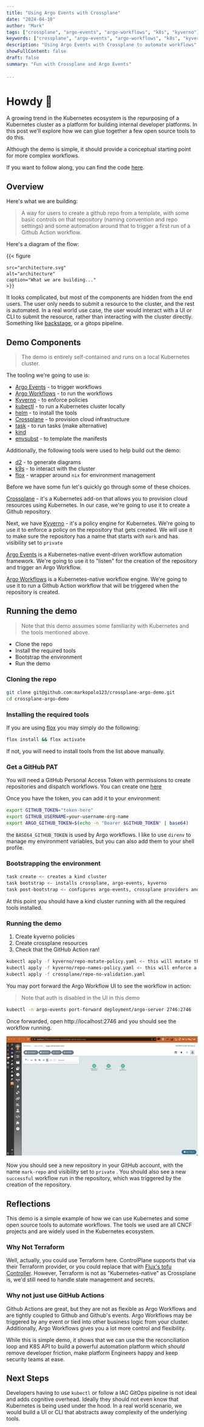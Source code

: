 ```yaml
---
title: "Using Argo Events with Crossplane"
date: "2024-04-10"
author: "Mark"
tags: ["crossplane", "argo-events", "argo-workflows", "k8s", "kyverno"]
keywords: ["crossplane", "argo-events", "argo-workflows", "k8s", "kyverno"]
description: "Using Argo Events with Crossplane to automate workflows"
showFullContent: false
draft: false
summary: "Fun with Crossplane and Argo Events"

---
```


# Howdy 👋

A growing trend in the Kubernetes ecosystem is the repurposing of a Kubernetes cluster as a platform for building internal developer platforms. In this post we'll explore how we can glue together a few open source tools to do this.

Although the demo is simple, it should provide a conceptual starting point for more complex workflows.

If you want to follow along, you can find the code [here](https://github.com/markopolo123/crossplane-argo-demo).

## Overview

Here's what we are building:

> A way for users to create a github repo from a template, with some basic controls on that repository (naming convention and repo settings) and some automation around that to trigger a first run of a Github Action workflow.

Here's a diagram of the flow:

{{< figure

    src="architecture.svg"
    alt="architecture"
    caption="What we are building..."
    >}}

It looks complicated, but most of the components are hidden from the end users. The user only needs to submit a resource to the cluster, and the rest is automated. In a real world use case, the user would interact with a UI or CLI to submit the resource, rather than interacting with the cluster directly. Something like [backstage](https://backstage.io/docs/overview/what-is-backstage/), or a gitops pipeline.

## Demo Components

> The demo is entirely self-contained and runs on a local Kubernetes cluster.

The tooling we're going to use is:

* [Argo Events](https://argoproj.github.io/argo-events/) - to trigger workflows
* [Argo Workflows](https://argoproj.github.io/workflows/) - to run the workflows
* [Kyverno](https://kyverno.io) - to enforce policies
* [kubectl](https://kubernetes.io/docs/tasks/tools/) - to run a Kubernetes cluster locally
* [helm](https://helm.sh/docs/intro/install/) - to install the tools
* [Crossplane](https://docs.crossplane.io) - to provision cloud infrastructure
* [task](https://taskfile.dev/#/installation) - to run tasks (make alternative)
* [kind](https://kind.sigs.k8s.io/docs/user/quick-start/)
* [envsubst](https://www.gnu.org/software/gettext/manual/html_node/envsubst-Invocation.html) - to template the manifests

Additionally, the following tools were used to help build out the demo:

* [d2](https://d2lang.com) - to generate diagrams
* [k9s](https://k9scli.io) - to interact with the cluster
* [flox](https://flox.dev) - wrapper around `nix` for environment management

Before we have some fun let's quickly go through some of these choices.

[Crossplane](https://docs.crossplane.io) - it's a Kubernetes add-on that allows you to provision cloud resources using Kubernetes. In our case, we're going to use it to create a Github repository.

Next, we have [Kyverno](https://kyverno.io) - it's a policy engine for Kubernetes. We're going to use it to enforce a policy on the repository that gets created. We will use it to make sure the repository has a name that starts with `mark` and has visibility set to `private`

[Argo Events](https://argoproj.github.io/argo-events/) is a Kubernetes-native event-driven workflow automation framework. We're going to use it to "listen" for the creation of the repository and trigger an Argo Workflow.

[Argo Workflows](https://argoproj.github.io/workflows/) is a Kubernetes-native workflow engine. We're going to use it to run a Github Action workflow that will be triggered when the repository is created.

## Running the demo

> Note that this demo assumes some familiarity with Kubernetes and the tools mentioned above.

* Clone the repo
* Install the required tools
* Bootstrap the environment
* Run the demo

### Cloning the repo

```bash
git clone git@github.com:markopolo123/crossplane-argo-demo.git
cd crossplane-argo-demo
```

### Installing the required tools

If you are using [flox](https://flox.dev) you may simply do the following:

```bash
flox install && flox activate
```

If not, you will need to install tools from the list above manually.

### Get a GitHub PAT

You will need a GitHub Personal Access Token with permissions to create repositories and dispatch workflows. You can create one [here](https://docs.github.com/en/authentication/keeping-your-account-and-data-secure/managing-your-personal-access-tokens)

Once you have the token, you can add it to your environment:

```bash
export GITHUB_TOKEN="token-here"
export GITHUB_USERNAME=your-username-org-name
export ARGO_GITHUB_TOKEN=$(echo -n "Bearer $GITHUB_TOKEN" | base64)
```

the `BASE64_GITHUB_TOKEN` is used by Argo workflows.
I like to use `direnv` to manage my environment variables, but you can also add them to your shell profile.

### Bootstrapping the environment

```bash
task create <- creates a kind cluster
task bootstrap <- installs crossplane, argo-events, kyverno
task post-bootstrap <- configures argo-events, crossplane providers and kyverno
```

At this point you should have a kind cluster running with all the required tools installed.

### Running the demo

1. Create kyverno policies
2. Create crossplane resources
3. Check that the GitHub Action ran!

```bash
kubectl apply -f kyverno/repo-mutate-policy.yaml <- this will mutate the repository visibility to private
kubectl apply -f kyverno/repo-names-policy.yaml <- this will enforce a naming convention
kubectl apply -f crossplane/repo-no-validation.yaml
```

You may port forward the Argo Workflow UI to see the workflow in action:

> Note that auth is disabled in the UI in this demo

```bash
kubectl -n argo-events port-forward deployment/argo-server 2746:2746
```

Once forwarded, open http://localhost:2746 and you should see the workflow running.

![A completed workflow](argo-workflow.png)

Now you should see a new repository in your GitHub account, with the name `mark-repo` and visibility set to `private` . You should also see a new `successful` workflow run in the repository, which was triggered by the creation of the repository.

## Reflections

This demo is a simple example of how we can use Kubernetes and some open source tools to automate workflows. The tools we used are all CNCF projects and are widely used in the Kubernetes ecosystem.

### Why Not Terraform

Well, actually, you could use Terraform here. ControlPlane supports that via their Terraform provider, or you could replace that with [Flux's tofu Controller](https://github.com/flux-iac/tofu-controller). However, Terraform is not as "Kubernetes-native" as Crossplane is, we'd still need to handle state management and secrets.

### Why not just use GitHub Actions

Github Actions are great, but they are not as flexible as Argo Workflows and are tightly coupled to
Github and Github's events. Argo Workflows may be triggered by any event or tied into other business logic from your cluster. Additionally, Argo Workflows gives you a lot more control and flexibility.

While this is simple demo, it shows that we can use the the reconciliation loop and K8S API to build a powerful automation platform which *should* remove developer friction, make platform Engineers happy and keep security teams at ease.

## Next Steps

Developers having to use `kubectl` or follow a IAC GitOps pipeline is not ideal and adds cognitive overhead. Ideally they should not even know that Kubernetes is being used under the hood. In a real world scenario, we would build a UI or CLI that abstracts away complexity of the underlying tools.
